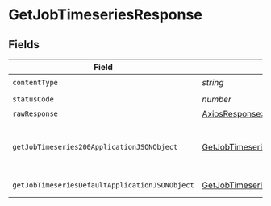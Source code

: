 # GetJobTimeseriesResponse


## Fields

| Field                                                                                                       | Type                                                                                                        | Required                                                                                                    | Description                                                                                                 |
| ----------------------------------------------------------------------------------------------------------- | ----------------------------------------------------------------------------------------------------------- | ----------------------------------------------------------------------------------------------------------- | ----------------------------------------------------------------------------------------------------------- |
| `contentType`                                                                                               | *string*                                                                                                    | :heavy_check_mark:                                                                                          | N/A                                                                                                         |
| `statusCode`                                                                                                | *number*                                                                                                    | :heavy_check_mark:                                                                                          | N/A                                                                                                         |
| `rawResponse`                                                                                               | [AxiosResponse>](https://axios-http.com/docs/res_schema)                                                    | :heavy_minus_sign:                                                                                          | N/A                                                                                                         |
| `getJobTimeseries200ApplicationJSONObject`                                                                  | [GetJobTimeseries200ApplicationJSON](../../models/operations/getjobtimeseries200applicationjson.md)         | :heavy_minus_sign:                                                                                          | An array of timeseries data, one entry per job.                                                             |
| `getJobTimeseriesDefaultApplicationJSONObject`                                                              | [GetJobTimeseriesDefaultApplicationJSON](../../models/operations/getjobtimeseriesdefaultapplicationjson.md) | :heavy_minus_sign:                                                                                          | Error response.                                                                                             |